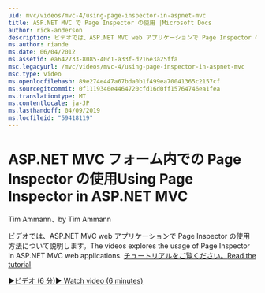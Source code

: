 ```yaml
---
uid: mvc/videos/mvc-4/using-page-inspector-in-aspnet-mvc
title: ASP.NET MVC で Page Inspector の使用 |Microsoft Docs
author: rick-anderson
description: ビデオでは、ASP.NET MVC web アプリケーションで Page Inspector の使用方法について説明します。 チュートリアルをご覧ください。
ms.author: riande
ms.date: 06/04/2012
ms.assetid: ea642733-8085-40c1-a33f-d216e3a25ffa
msc.legacyurl: /mvc/videos/mvc-4/using-page-inspector-in-aspnet-mvc
msc.type: video
ms.openlocfilehash: 89e274e447a67bda0b1f499ea70041365c2157cf
ms.sourcegitcommit: 0f1119340e4464720cfd16d0ff15764746ea1fea
ms.translationtype: MT
ms.contentlocale: ja-JP
ms.lasthandoff: 04/09/2019
ms.locfileid: "59418119"
---
```

# <a name="using-page-inspector-in-aspnet-mvc"></a><span data-ttu-id="f9bfa-104">ASP.NET MVC フォーム内での Page Inspector の使用</span><span class="sxs-lookup"><span data-stu-id="f9bfa-104">Using Page Inspector in ASP.NET MVC</span></span>

<span data-ttu-id="f9bfa-105">Tim Ammann、</span><span class="sxs-lookup"><span data-stu-id="f9bfa-105">by Tim Ammann</span></span>

<span data-ttu-id="f9bfa-106">ビデオでは、ASP.NET MVC web アプリケーションで Page Inspector の使用方法について説明します。</span><span class="sxs-lookup"><span data-stu-id="f9bfa-106">The videos explores the usage of Page Inspector in ASP.NET MVC web applications.</span></span> [<span data-ttu-id="f9bfa-107">チュートリアルをご覧ください。</span><span class="sxs-lookup"><span data-stu-id="f9bfa-107">Read the tutorial</span></span>](../../overview/views/using-page-inspector-in-aspnet-mvc.md)

[<span data-ttu-id="f9bfa-108">&#9654;ビデオ (6 分)</span><span class="sxs-lookup"><span data-stu-id="f9bfa-108">&#9654; Watch video (6 minutes)</span></span>](https://channel9.msdn.com/Blogs/ASP-NET-Site-Videos/using-page-inspector-in-aspnet-mvc)
